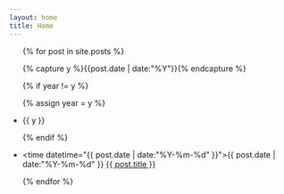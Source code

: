 ```yaml
---
layout: home
title: Home
---
```



<ul class="listing">

{% for post in site.posts %}

  {% capture y %}{{post.date | date:"%Y"}}{% endcapture %}

  {% if year != y %}


{% assign year = y %}
<li class="listing-seperator">{{ y }}</li>


  {% endif %}

  <li class="listing-item">


<time datetime="{{ post.date | date:"%Y-%m-%d" }}">{{ post.date | date:"%Y-%m-%d" }}</time>
<a href="{{ site.url }}{{ post.url }}" title="{{ post.title }}">{{ post.title }}</a>


  </li>

{% endfor %}

</ul>
